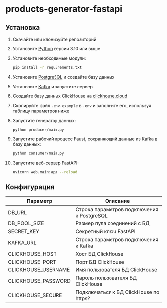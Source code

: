 # products-generator-fastapi

## Установка

1. Скачайте или клонируйте репозиторий

2. Установите [Python](https://www.python.org/downloads) версии 3.10 или выше

3. Установите необходимые модули:
    ```bash
    pip install -r requirements.txt
    ```

4. Установите [PostgreSQL](https://postgresql.org/download/) и создайте базу данных

5. Установите [Kafka](https://kafka.apache.org/quickstart) и запустите сервер

6. Создайте базу данных ClickHouse на [clickhouse.cloud](https://clickhouse.cloud)

7. Скопируйте файл ```.env.example``` в ```.env``` и заполните его, используя таблицу параметров ниже

8. Запустите генератор данных:
    ```bash
    python producer/main.py
    ```

9. Запустите рабочий процесс Faust, сохраняющий данные из Kafka в базу данных:
    ```bash
    python consumer/main.py
    ```

10. Запустите веб-сервер FastAPI:
    ```bash
    uvicorn web.main:app --reload
    ```

## Конфигурация

| Параметр            | Описание                                   |
|---------------------|--------------------------------------------|
| DB_URL              | Строка параметров подключения к PostgreSQL |
| DB_POOL_SIZE        | Размер пула соединений с БД                |
| SECRET_KEY          | Секретный ключ FastAPI                     |
| KAFKA_URL           | Строка параметров подключения к Kafka      |
| CLICKHOUSE_HOST     | Хост БД ClickHouse                         |
| CLICKHOUSE_PORT     | Порт БД ClickHouse                         |
| CLICKHOUSE_USERNAME | Имя пользователя БД ClickHouse             |
| CLICKHOUSE_PASSWORD | Пароль пользователя БД ClickHouse          |
| CLICKHOUSE_SECURE   | Подключаться к БД ClickHouse по https?     |
